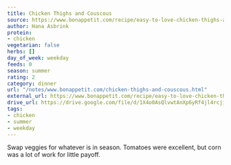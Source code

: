 ```yaml
---
title: Chicken Thighs and Couscous
source: https://www.bonappetit.com/recipe/easy-to-love-chicken-thighs-and-couscous
author: Hana Asbrink
protein:
- chicken
vegetarian: false
herbs: []
day_of_week: weekday
feeds: 0
season: summer
rating: 2
category: dinner
url: "/notes/www.bonappetit.com/chicken-thighs-and-couscous.html"
external_url: https://www.bonappetit.com/recipe/easy-to-love-chicken-thighs-and-couscous
drive_url: https://drive.google.com/file/d/1X4o0AsQlvwtAnXp6yRf4jl4rcjiaL6I-/view?usp=drive_link
tags:
- chicken
- summer
- weekday
---
```


Swap veggies for whatever is in season.  Tomatoes were excellent, but corn was a lot of work for little payoff.
